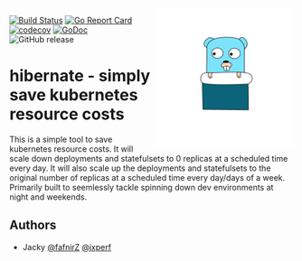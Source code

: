 

<img src="./assets/mascot.svg" width="250px" align="right">


[![Build Status](https://travis-ci.org/performl/hibernate.svg?branch=master)](https://travis-ci.org/performl/hibernate)
[![Go Report Card](https://goreportcard.com/badge/github.com/performl/hibernate)](https://goreportcard.com/report/github.com/performl/hibernate)
[![codecov](https://codecov.io/gh/performl/hibernate/branch/master/graph/badge.svg)](https://codecov.io/gh/performl/hibernate)
[![GoDoc](https://godoc.org/github.com/performl/hibernate?status.svg)](https://godoc.org/github.com/performl/hibernate)
![GitHub release](https://img.shields.io/github/release/performl/hibernate.svg)


# hibernate - simply save kubernetes resource costs
This is a simple tool to save kubernetes resource costs. It will scale down deployments and statefulsets to 0 replicas at a scheduled time every day. It will also scale up the deployments and statefulsets to the original number of replicas at a scheduled time every day/days of a week.
Primarily built to seemlessly tackle spinning down dev environments at night and weekends.


## Authors
* Jacky [@fafnirZ](https://github.com/fafnirZ) [@jxperf](https://github.com/jxperf)